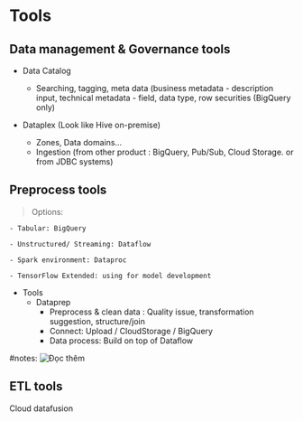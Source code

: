 # Tools 
## Data management & Governance tools

- Data Catalog
  - Searching, tagging, meta data (business metadata - description input, technical metadata - field, data type, row securities (BigQuery only)
  
- Dataplex (Look like Hive on-premise)
  - Zones, Data domains...
  - Ingestion (from other product : BigQuery, Pub/Sub, Cloud Storage. or from JDBC systems)

## Preprocess tools

> Options:

    - Tabular: BigQuery
    
    - Unstructured/ Streaming: Dataflow
    
    - Spark environment: Dataproc
    
    - TensorFlow Extended: using for model development
    
- Tools
  - Dataprep 
    -  Preprocess & clean data : Quality issue, transformation suggestion, structure/join
    -  Connect: Upload / CloudStorage / BigQuery
    -  Data process: Build on top of Dataflow
    
#notes:  ![Đọc thêm](https://www.cybervisiontech.com/blog/building-a-modern-digital-enterprise-with-google-cloud-data-fusion)

## ETL tools

Cloud datafusion
